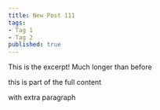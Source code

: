 ```yaml
---
title: New Post 111
tags:
- Tag 1
- Tag 2
published: true
---
```

This is the excerpt! Much longer than before

this is part of the full content

with extra paragraph

